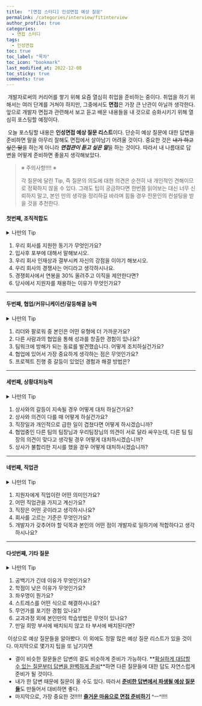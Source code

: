 ```yaml
---
title:  "[면접 스터디] 인성면접 예상 질문"
permalink: /categories/interview/fitinterview
author_profile: true
categories:
  - 면접 스터디
tags:
  - 인성면접
toc: true
toc_label: "목차"
toc_icon: "bookmark"
last_modified_at: 2022-12-08
toc_sticky: true 
comments: true
---
```


​	개발자로써의 커리어를 쌓기 위해 요즘 열심히 취업을 준비하는 중이다. 취업을 하기 위해서는 여러 단계를 거쳐야 하지만, 그중에서도 **면접**은 가장 큰 난관이 아닐까 생각한다. 앞으로 개발자 면접과 관련해서 보고 듣고 배운 내용들을 내 것으로 승화시키기 위해 열심히 포스팅할 예정이다. 

​	오늘 포스팅할 내용은 **인성면접 예상 질문 리스트**이다. 단순히 예상 질문에 대한 답변을 준비하면 말을 아무리 잘해도 면접에서 살아남기 어려울 것이다. 중요한 것은 ~~내가 하고 싶은 말~~을 하는게 아니라 ***면접관이 듣고 싶은 말***을 하는 것이다. 따라서 내 나름대로 답변을 어떻게 준비하면 좋을지 생각해보았다.



> ※ 주의사항!!!! ※ 
>
> 각 질문에 달린 Tip, 즉 질문의 의도에 대한 의견은 순전히 내 개인적인 견해이므로 정확하지 않을 수 있다. 그래도 팁이 궁금하다면 한번쯤 읽어보는 대신 너무 신뢰하지 말고, 본인 만의 생각을 정리하길 바라며 힘들 경우 전문인의 컨설팅을 받을 것을 추천한다.



#### 첫번째, 조직적합도

<details>
<summary>나만의 Tip</summary>
<div markdown="1">
해당 기업에 대해 지원자가 얼마나 알고 있는지, 얼마만큼 관심이 있는지 점검하기 위한 질문이 대부분인 것 같다. 지원 동기, 입사후 포부, 경쟁사, 인재상 등 모두 해당 기업에 대해 이해(인재상, 주력 사업 등)한 뒤 대답을 준비한다면 그리 어렵지 않을 것이다. 내가 이 회사에 가고 싶은 이유는 무엇인가?에 대한 주관을 확실하게 세우자.
</div>
</details>

1. 우리 회사를 지원한 동기가 무엇인가요?
2. 입사후 포부에 대해서 말해보시오.
3. 우리 회사 인재상과 결부시켜 자신의 강점을 이야기 해보시오.
4. 우리 회사의 경쟁사는 어디라고 생각하시나요.
5. 경쟁회사에서 연봉을 30% 올려주고 이직을 제안한다면?
6. 당사에서 지원자를 채용하는 이유가 무엇인가요?



----

#### 두번째, 협업/커뮤니케이션/갈등해결 능력

<details>
<summary>나만의 Tip</summary>
<div markdown="1">
아래 유형과 같은 질문들은, 추상적으로 대답하면 망하기 쉬운 주제들이다. 실제로 겪었던 경험을 구체적으로 이야기 하는 것이 중요하다. 협업 과정에서 어떤 일이 있었는지, 나의 핵심적인 역할은 무엇이었는지, 어떤 성과가 있었는 지를 명확하게 이야기 하는 것이 중요하다. 그런 일들을 통해 성장한 모습까지 이야기해 준다면 베스트 아닐까?
</div>
</details>

1. 리더와 팔로워 중 본인은 어떤 유형에 더 가까운가요?
2. 다른 사람과의 협업을 통해 성과를 창출한 경험이 있나요?
3. 팀워크에 방해가 되는 동료를 발견했습니다. 어떻게 조치하실건가요?
4. 협업에 있어서 가장 중요하게 생각하는 점은 무엇인가요?
5. 프로젝트 진행 중 갈등이 있었던 경험과 해결 방법은?



----

#### 세번째, 상황대처능력

<details>
<summary>나만의 Tip</summary>
<div markdown="1">
실제로 입사 후 겪게 될 일에 대해 어떻게 대처할지에 대한 방법을 묻는 것 같은데, 이런 대처능력같은 경우는 어떻게 대답해야 할지 사실 나도 쉽지않다.. 현장을 경험해본적이 많이 없기 때문에.. 다만 프로젝트를 통해서 겪은 경험들을 토대로 최대한 갈등을 해결하기 위한 방향으로 이야기를 준비해야 겠다.
</div>
</details>

1. 상사와의 갈등이 지속될 경우 어떻게 대처 하실건가요?
2. 상사와 의견이 다를 때 어떻게 하실건가요?
3. 직장일과 개인적으로 급한 일이 겹쳤다면 어떻게 하시겠습니까?
4. 협업중인 다른 팀의 팀장님과 우리팀장님의 의견이 서로 달라 싸우눈데, 다른 팀 팀장의 의견이 맞다고 생각될 경우 어떻게 대처하시겠습니까?
5. 상사가 불합리한 지시를 했을 경우 어떻게 대처하시겠습니까?



----

#### 네번째, 직업관

<details>
<summary>나만의 Tip</summary>
<div markdown="1">
직업이나 가치관 등에 대해서 이야기 할 때 중요한 점은 내가 이 회사에서 맡게 될 직무와 연관지어서 이야기해야 한다는 점이다. 내가 이 기업에서 맡게될 역할이 일단은 나의 직업이 될텐데, 그와 동떨어진 이야기를 하게 된다면 아무래도 감점이 되지 않을까 생각한다.
</div>
</details>

1. 지원자에게 직업이란 어떤 의미인가요?
2. 어떤 직업관을 가지고 계신가요?
3. 직장은 어떤 곳이라고 생각하시나요?
4. 회사를 고르는 기준은 무엇인가요?
5. 개발자가 갖추어야 할 덕목과 본인의 어떤 점이 개발자로 일하기에 적합하다고 생각하시나요?



----

#### 다섯번째, 기타 질문

<details>
<summary>나만의 Tip</summary>
<div markdown="1">
아래 질문들에 대한 답변을 할 때 가장 중요한 것은, 나의 답변 자체에 부정적인 부분이 있으면 안된다는 점인 것 같다. 질문 자체에 부정적인 느낌이 있더라도, 긍정적이면서도 발전가능성이 보이는 답변을 준비하고 그 안에서 성장한 경험이나 입사를 하기 위한 노력들을 적어주면 좋을 것 같다.
</div>
</details>

1. 공백기가 긴데 이유가 무엇인가요?
2. 학점이 낮은 이유가 무엇인가요?
3. 좌우명이 뭔가요?
4. 스트레스를 어떤 식으로 해결하시나요?
5. 무언가를 포기한 경험 있나요?
6. 교과과정 외에 본인만의 학습방법은 무엇이 있나요?
7. 만일 희망 부서에 배치되지 않고 타 부서에 배치된다면?





​	이상으로 예상 질문들을 알아봤다. 이 외에도 정말 많은 예상 질문 리스트가 있을 것이다. 마지막으로 몇가지 팁을 또 남기자면

- 결이 비슷한 질문들은 답변의 결도 비슷하게 준비가 가능하다. **<u>확실하게 대답할 수 있는 질문부터 답변을 완벽하게 준비</u>**하면 다른 질문들에 대한 답도 자연스럽게 준비가 될 것이다.
- 내가 한 답변 때문에 질문이 올 수도 있다. 따라서 <u>**준비한 답변에서 파생될 예상 질문들**</u>도 만들어서 대비하면 좋다.
- 마지막으로, 가장 중요한 것!!!!! **<u>즐거운 마음으로 면접 준비하기</u>** ^ㅡ^!!!!